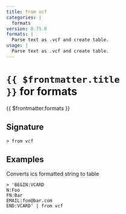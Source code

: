 ```yaml
---
title: from vcf
categories: |
  formats
version: 0.75.0
formats: |
  Parse text as .vcf and create table.
usage: |
  Parse text as .vcf and create table.
---
```


# <code>{{ $frontmatter.title }}</code> for formats

<div class='command-title'>{{ $frontmatter.formats }}</div>

## Signature

```> from vcf ```

## Examples

Converts ics formatted string to table
```shell
> 'BEGIN:VCARD
N:Foo
FN:Bar
EMAIL:foo@bar.com
END:VCARD' | from vcf
```
